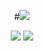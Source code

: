 
<div align=center>

#![](https://imgur.com/a/GWsAPzk.gif)

 <a href="sanull@kyonggi.ac.kr"><img src="https://img.shields.io/badge/Gmail-6D8346?style=flat-square&logo=Gmail&logoColor=white&link=sanull@kyonggi.ac.kr"/></a></a>
 <a href="https://www.instagram.com/0b173b"><img src="https://img.shields.io/badge/instagram-ABC88B?style=flat-square&logo=instagram&logoColor=black&link=https://www.instagram.com/0b173b"/></a></a>

</div>

<!--
**sanw001/sanw001** is a ✨ _special_ ✨ repository because its `README.md` (this file) appears on your GitHub profile.

Here are some ideas to get you started:

- 🔭 I’m currently working on ...
- 🌱 I’m currently learning ...
- 👯 I’m looking to collaborate on ...
- 🤔 I’m looking for help with ...
- 💬 Ask me about ...
- 📫 How to reach me: ...
- 😄 Pronouns: ...
- ⚡ Fun fact: ...
-->
